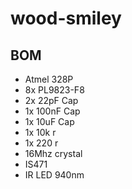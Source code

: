 # wood-smiley



## BOM

 * Atmel 328P
 * 8x PL9823-F8
 * 2x 22pF Cap
 * 1x 100nF Cap
 * 1x 10uF Cap
 * 1x 10k r
 * 1x 220 r
 * 16Mhz crystal
 * IS471
 * IR LED 940nm
 
